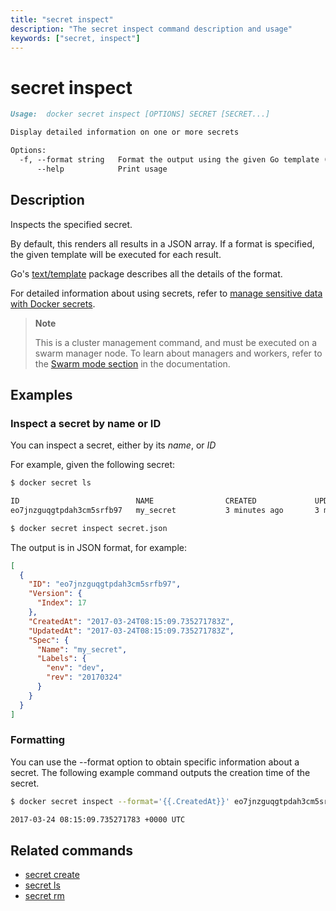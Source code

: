 ```yaml
---
title: "secret inspect"
description: "The secret inspect command description and usage"
keywords: ["secret, inspect"]
---
```


# secret inspect

```Markdown
Usage:  docker secret inspect [OPTIONS] SECRET [SECRET...]

Display detailed information on one or more secrets

Options:
  -f, --format string   Format the output using the given Go template (default "json")
      --help            Print usage
```

## Description

Inspects the specified secret.

By default, this renders all results in a JSON array. If a format is specified,
the given template will be executed for each result.

Go's [text/template](http://golang.org/pkg/text/template/) package
describes all the details of the format.

For detailed information about using secrets, refer to [manage sensitive data with Docker secrets](https://docs.docker.com/engine/swarm/secrets/).

> **Note**
>
> This is a cluster management command, and must be executed on a swarm
> manager node. To learn about managers and workers, refer to the
> [Swarm mode section](https://docs.docker.com/engine/swarm/) in the
> documentation.

## Examples

### Inspect a secret by name or ID

You can inspect a secret, either by its *name*, or *ID*

For example, given the following secret:

```bash
$ docker secret ls

ID                          NAME                CREATED             UPDATED
eo7jnzguqgtpdah3cm5srfb97   my_secret           3 minutes ago       3 minutes ago
```

```bash
$ docker secret inspect secret.json
```

The output is in JSON format, for example:

```json
[
  {
    "ID": "eo7jnzguqgtpdah3cm5srfb97",
    "Version": {
      "Index": 17
    },
    "CreatedAt": "2017-03-24T08:15:09.735271783Z",
    "UpdatedAt": "2017-03-24T08:15:09.735271783Z",
    "Spec": {
      "Name": "my_secret",
      "Labels": {
        "env": "dev",
        "rev": "20170324"
      }
    }
  }
]
```

### Formatting

You can use the --format option to obtain specific information about a
secret. The following example command outputs the creation time of the
secret.

```bash
$ docker secret inspect --format='{{.CreatedAt}}' eo7jnzguqgtpdah3cm5srfb97

2017-03-24 08:15:09.735271783 +0000 UTC
```


## Related commands

* [secret create](secret_create.md)
* [secret ls](secret_ls.md)
* [secret rm](secret_rm.md)
